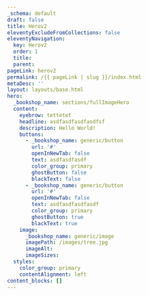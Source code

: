 ```yaml
---
_schema: default
draft: false
title: Herov2
eleventyExcludeFromCollections: false
eleventyNavigation:
  key: Herov2
  order: 1
  title:
  parent:
pageLink: herov2
permalink: /{{ pageLink | slug }}/index.html
metaDesc: ''
layout: layouts/base.html
hero:
  _bookshop_name: sections/fullImageHero
  content:
    eyebrow: tettetet
    headline: asdfasdfasdfasdfsf
    description: Hello World!
    buttons:
      - _bookshop_name: generic/button
        url: '#'
        openInNewTab: false
        text: asdfasdfasdf
        color_group: primary
        ghostButton: false
        blackText: false
      - _bookshop_name: generic/button
        url: '#'
        openInNewTab: false
        text: asdfasdfasdfasdf
        color_group: primary
        ghostButton: true
        blackText: true
    image:
      _bookshop_name: generic/image
      imagePath: /images/tree.jpg
      imageAlt:
      imageSizes:
  styles:
    color_group: primary
    contentAlignment: left
content_blocks: []
---
```

